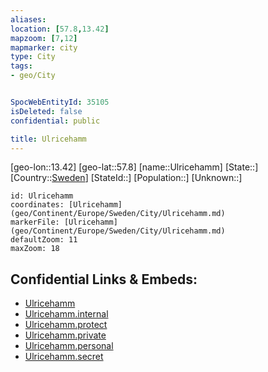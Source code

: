 ```yaml
---
aliases: 
location: [57.8,13.42]
mapzoom: [7,12] 
mapmarker: city 
type: City
tags:
- geo/City


SpocWebEntityId: 35105
isDeleted: false
confidential: public

title: Ulricehamm
---
```

[geo-lon::13.42]
[geo-lat::57.8]
[name::Ulricehamm]
[State::]
[Country::[Sweden](geo/Continent/Europe/Sweden.md)]
[StateId::]
[Population::]
[Unknown::]


```leaflet
id: Ulricehamm
coordinates: [Ulricehamm](geo/Continent/Europe/Sweden/City/Ulricehamm.md)
markerFile: [Ulricehamm](geo/Continent/Europe/Sweden/City/Ulricehamm.md)
defaultZoom: 11 
maxZoom: 18
```


## Confidential Links & Embeds: 
- [Ulricehamm](../../../../../../_public/geo/Continent/Europe/Sweden/City/Ulricehamm.md) 
- [Ulricehamm.internal](../../../../../../_internal/geo/Continent/Europe/Sweden/City/Ulricehamm.internal.md) 
- [Ulricehamm.protect](../../../../../../_protect/geo/Continent/Europe/Sweden/City/Ulricehamm.protect.md) 
- [Ulricehamm.private](../../../../../../_private/geo/Continent/Europe/Sweden/City/Ulricehamm.private.md) 
- [Ulricehamm.personal](../../../../../../_personal/geo/Continent/Europe/Sweden/City/Ulricehamm.personal.md) 
- [Ulricehamm.secret](../../../../../../_secret/geo/Continent/Europe/Sweden/City/Ulricehamm.secret.md) 
